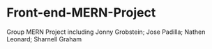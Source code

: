 # Front-end-MERN-Project
Group MERN Project including Jonny Grobstein; Jose Padilla; Nathen Leonard; Sharnell Graham
